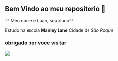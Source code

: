 ## Bem Vindo ao meu repositorio 🖤

** Meu nome e Luan, sou aluno**

Estudo na escola **Manley Lane**
Cidade de _São Roque_

### obrigado por voce visitar ###

![](https://media1.tenor.com/m/IErQHBRt6GIAAAAd/leonardo-dicaprio.gif)
